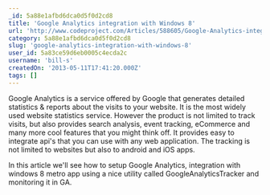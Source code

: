 ```yaml
---
_id: 5a88e1afbd6dca0d5f0d2cd8
title: 'Google Analytics integration with Windows 8'
url: 'http://www.codeproject.com/Articles/588605/Google-Analytics-integration-with-Windows-8'
category: 5a88e1afbd6dca0d5f0d2cd8
slug: 'google-analytics-integration-with-windows-8'
user_id: 5a83ce59d6eb0005c4ecda2c
username: 'bill-s'
createdOn: '2013-05-11T17:41:20.000Z'
tags: []
---
```


Google Analytics is a service offered by Google that generates detailed statistics &amp; reports about the visits to your website. It is the most widely used website statistics service. However the product is not limited to track visits, but also provides search analysis, event tracking, eCommerce and many more cool features that you might think off. It provides easy to integrate api's that you can use with any web application. The tracking is not limited to websites but also to android and iOS apps.

In this article we'll see how to setup Google Analytics, integration with windows 8 metro app using a nice utility called GoogleAnalyticsTracker and monitoring it in GA.
